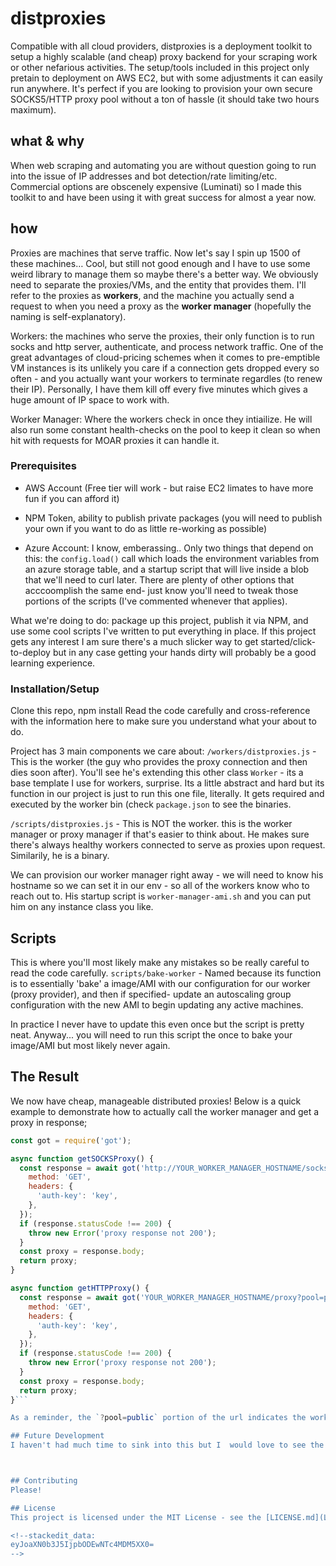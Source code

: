 

# distproxies
Compatible with all cloud providers, distproxies is a deployment toolkit to setup a highly scalable (and cheap) proxy backend for your scraping work or other nefarious activities. 
The setup/tools included in this project only pretain to deployment on AWS EC2, but with some adjustments it can easily run anywhere.
It's perfect if you are looking to provision your own secure SOCKS5/HTTP proxy pool without a ton of hassle (it should take two hours maximum).

## what & why
When web scraping and automating you are without question going to run into the issue of IP addresses and bot detection/rate limiting/etc. Commercial options are obscenely expensive (Luminati) so I made this toolkit to and have been using it with great success for almost a year now. 

## how
Proxies are machines that serve traffic. Now let's say I spin up 1500 of these machines… Cool, but still not good enough and I have to use some weird library to manage them so maybe there's a better way. 
We obviously need to separate the proxies/VMs, and the entity that provides them. I'll refer to the proxies as **workers**, and the machine you actually send a request to when you need a proxy as the **worker manager** (hopefully the naming is self-explanatory).

Workers: the machines who serve the proxies, their only function is to run socks and  http server, authenticate, and process network traffic. One of the great advantages of cloud-pricing schemes when it comes to pre-emptible VM instances is its unlikely you care if a connection gets dropped every so often - and you actually want your workers to terminate regardles (to renew their IP). Personally, I have them kill off every five minutes which gives a huge amount of IP space to work with.

Worker Manager: Where the workers check in once they intiailize. He will also run some constant health-checks on the pool to keep it clean so when hit with requests for MOAR proxies it can handle it.

### Prerequisites
- AWS Account (Free tier will work - but raise EC2 limates to have more fun if you can afford it)

- NPM Token, ability to publish private packages (you will need to publish your own if you want to do as little re-working as possible)

- Azure Account: I know, emberassing.. Only two things that depend on this: the `config.load()` call which loads the environment variables from an azure storage table, and a startup script that will live inside a blob that we'll need to curl later. There are plenty of other options that acccoomplish the same end- just know you'll need to tweak those portions of the scripts (I've commented whenever that applies).

What we're doing to do: package up this project, publish it via NPM, and use some cool scripts I've written to put everything in place. If this project gets any interest I am sure there's a much slicker way to get started/click-to-deploy but in any case getting your hands dirty will probably be a good learning experience.

### Installation/Setup
Clone this repo, npm install
Read the code carefully and cross-reference with the information here to make sure you understand what your about to do.

Project has 3 main components we care about:
`/workers/distproxies.js` - This is the worker (the guy who provides the proxy connection and then dies soon after). You'll see he's extending this other class `Worker` - its a base template I use for workers, surprise. Its a little abstract and hard but its function in our project is just to run this one file, literally. It gets required and executed by the worker bin (check `package.json` to see the binaries.

`/scripts/distproxies.js` - This is NOT the worker. this is the worker manager or proxy manager if that's easier to think about. He makes sure there's always healthy workers connected to serve as proxies upon request. Similarily, he is a binary.

We can provision our worker manager right away - we will need to know his hostname so we can set it in our env - so all of the workers know who to reach out to. His startup script is `worker-manager-ami.sh` and you can put him on any instance class you like.

## Scripts
This is where you'll most likely make any mistakes so be really careful to read the code carefully. 
`scripts/bake-worker` - Named because its function is to essentially 'bake' a image/AMI with our configuration for our worker (proxy provider), and then if specified- update an autoscaling group configuration with the new AMI to begin updating any active machines.

In practice I never have to update this even once but the script is pretty neat. Anyway... you will need to run this script the once to bake your image/AMI but most likely never again.


## The Result
We now have cheap, manageable distributed proxies! Below is a quick example to demonstrate how to actually call the worker manager and get a proxy in response; 
```js
const got = require('got');

async function getSOCKSProxy() {
  const response = await got('http://YOUR_WORKER_MANAGER_HOSTNAME/socks-proxy?pool=public', {
    method: 'GET',
    headers: {
      'auth-key': 'key',
    },
  });
  if (response.statusCode !== 200) {
    throw new Error('proxy response not 200');
  }
  const proxy = response.body;
  return proxy;
}

async function getHTTPProxy() {
  const response = await got('YOUR_WORKER_MANAGER_HOSTNAME/proxy?pool=public', {
    method: 'GET',
    headers: {
      'auth-key': 'key',
    },
  });
  if (response.statusCode !== 200) {
    throw new Error('proxy response not 200');
  }
  const proxy = response.body;
  return proxy;
}```

As a reminder, the `?pool=public` portion of the url indicates the worker manager should give you a public proxy vs. a private proxy which would be only usable for other machines running on AWS. 

## Future Development
I haven't had much time to sink into this but I  would love to see the same idea applied across multiple cloud provides, improvement in the way connections are maintained between the worker and worker manager (I envision something akin to a 'sticky ELB' so connections won't get dropped on occasion or when the system is under heavy load.



## Contributing
Please!

## License
This project is licensed under the MIT License - see the [LICENSE.md](LICENSE.md) file for details

<!--stackedit_data:
eyJoaXN0b3J5IjpbODEwNTc4MDM5XX0=
-->